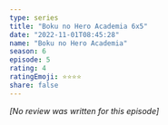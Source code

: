 ```yaml
---
type: series
title: "Boku no Hero Academia 6x5"
date: "2022-11-01T08:45:28"
name: "Boku no Hero Academia"
season: 6
episode: 5
rating: 4
ratingEmoji: ⭐️⭐️⭐️⭐️
share: false
---
```


*[No review was written for this episode]*
